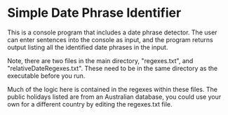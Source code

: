# Simple Date Phrase Identifier
This is a console program that includes a date phrase detector.
The user can enter sentences into the console as input, and
the program returns output listing all the identified date phrases
in the input.

Note, there are two files in the main directory, "regexes.txt",
and "relativeDateRegexes.txt". These need to be in the same
directory as the executable before you run. 

Much of the logic here is contained in the regexes within these
files. The public holidays listed are from an Australian database,
you could use your own for a different country by editing the regexes.txt
file.